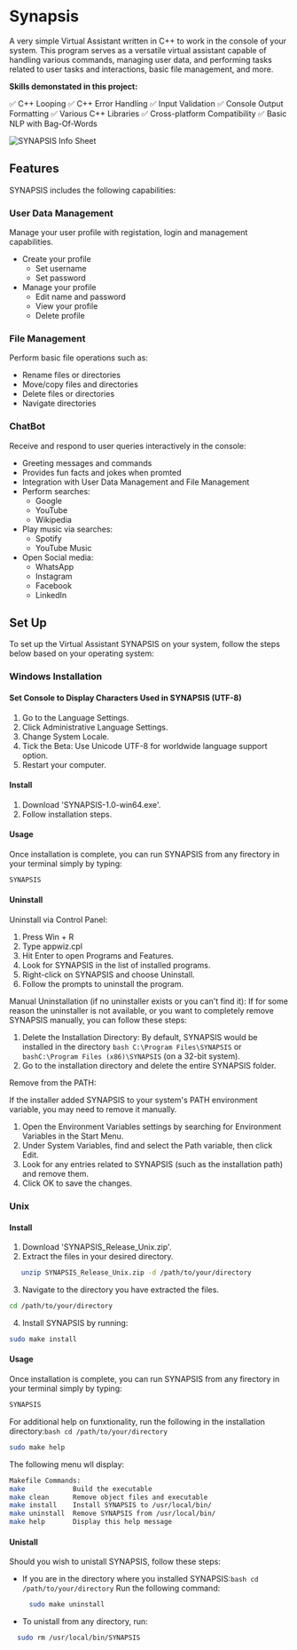 # Synapsis
A very simple Virtual Assistant written in C++ to work in the console of your system. This program serves as a versatile virtual assistant capable of handling various commands, managing user data, and performing tasks related to user tasks and interactions, basic file management, and more.

**Skills demonstated in this project:**

️✅ C++ Looping
️✅ C++ Error Handling
️✅ Input Validation
️✅ Console Output Formatting
️✅ Various C++ Libraries
️✅ Cross-platform Compatibility
️✅ Basic NLP with Bag-Of-Words

![SYNAPSIS Info Sheet](https://github.com/user-attachments/assets/fd0cdfc8-681b-411a-8265-31a6a9e2c58e)

## Features
SYNAPSIS includes the following capabilities:

### User Data Management
Manage your user profile with registation, login and management capabilities.
- Create your profile
  - Set username
  - Set password
- Manage your profile
   - Edit name and password
   - View your profile
   - Delete profile
     
### File Management
Perform basic file operations such as:
- Rename files or directories
- Move/copy files and directories
- Delete files or directories
- Navigate directories

### ChatBot
Receive and respond to user queries interactively in the console:
- Greeting messages and commands
- Provides fun facts and jokes when promted
- Integration with User Data Management and File Management
- Perform searches:
  - Google
  - YouTube
  - Wikipedia
- Play music via searches:
  - Spotify
  - YouTube Music
- Open Social media:
  - WhatsApp
  - Instagram
  - Facebook
  - LinkedIn

## Set Up
To set up the Virtual Assistant SYNAPSIS on your system, follow the steps below based on your operating system:

### Windows Installation

#### Set Console to Display Characters Used in SYNAPSIS (UTF-8)
1. Go to the Language Settings.
2. Click Administrative Language Settings.
3. Change System Locale.
4. Tick the Beta: Use Unicode UTF-8 for worldwide language support option.
5. Restart your computer.
   
#### Install
1. Download 'SYNAPSIS-1.0-win64.exe'.
2. Follow installation steps.

#### Usage
Once installation is complete, you can run SYNAPSIS from any firectory in your terminal simply by typing:
 ```bash
 SYNAPSIS
 ```
#### Uninstall
Uninstall via Control Panel:
1. Press Win + R
2. Type appwiz.cpl
3. Hit Enter to open Programs and Features.
4. Look for SYNAPSIS in the list of installed programs.
5. Right-click on SYNAPSIS and choose Uninstall.
6. Follow the prompts to uninstall the program.

Manual Uninstallation (if no uninstaller exists or you can't find it):
If for some reason the uninstaller is not available, or you want to completely remove SYNAPSIS manually, you can follow these steps:
1. Delete the Installation Directory:
By default, SYNAPSIS would be installed in the directory ```bash C:\Program Files\SYNAPSIS``` or ```bashC:\Program Files (x86)\SYNAPSIS``` (on a 32-bit system).
2. Go to the installation directory and delete the entire SYNAPSIS folder.

Remove from the PATH:

If the installer added SYNAPSIS to your system's PATH environment variable, you may need to remove it manually.
1. Open the Environment Variables settings by searching for Environment Variables in the Start Menu.
2. Under System Variables, find and select the Path variable, then click Edit.
3. Look for any entries related to SYNAPSIS (such as the installation path) and remove them.
4. Click OK to save the changes.

### Unix
#### Install
1. Download 'SYNAPSIS_Release_Unix.zip'.
2. Extract the files in your desired directory.
```bash
   unzip SYNAPSIS_Release_Unix.zip -d /path/to/your/directory
```
3. Navigate to the directory you have extracted the files.
```bash
cd /path/to/your/directory
```
4. Install SYNAPSIS by running:
```bash
sudo make install
```
#### Usage
Once installation is complete, you can run SYNAPSIS from any firectory in your terminal simply by typing:
 ```bash
 SYNAPSIS
 ```
      
For additional help on funxtionality, run the following in the installation directory:```bash cd /path/to/your/directory```

```bash
sudo make help
```
      
The following menu wll display:
  ```bash
  Makefile Commands:
  make            Build the executable
  make clean      Remove object files and executable
  make install    Install SYNAPSIS to /usr/local/bin/
  make uninstall  Remove SYNAPSIS from /usr/local/bin/
  make help       Display this help message
  ```

#### Unistall
Should you wish to unistall SYNAPSIS, follow these steps:
- If you are in the directory where you installed SYNAPSIS:```bash cd /path/to/your/directory```
Run the following command:
 ```bash
      sudo make uninstall
 ```
- To unistall from any directory, run:
```bash
  sudo rm /usr/local/bin/SYNAPSIS
```

